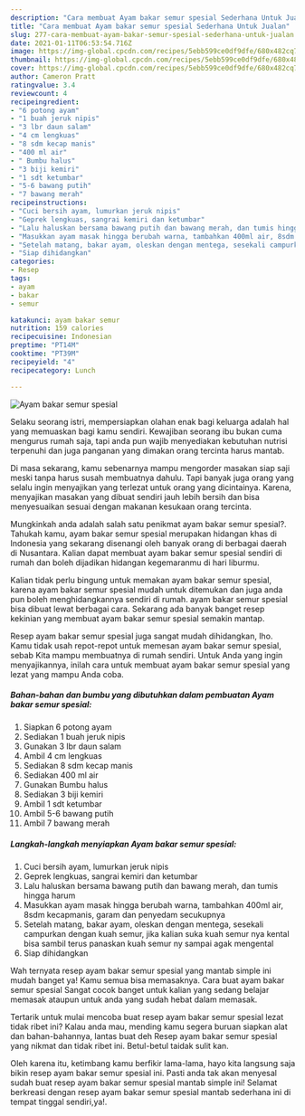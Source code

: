 ```yaml
---
description: "Cara membuat Ayam bakar semur spesial Sederhana Untuk Jualan"
title: "Cara membuat Ayam bakar semur spesial Sederhana Untuk Jualan"
slug: 277-cara-membuat-ayam-bakar-semur-spesial-sederhana-untuk-jualan
date: 2021-01-11T06:53:54.716Z
image: https://img-global.cpcdn.com/recipes/5ebb599ce0df9dfe/680x482cq70/ayam-bakar-semur-spesial-foto-resep-utama.jpg
thumbnail: https://img-global.cpcdn.com/recipes/5ebb599ce0df9dfe/680x482cq70/ayam-bakar-semur-spesial-foto-resep-utama.jpg
cover: https://img-global.cpcdn.com/recipes/5ebb599ce0df9dfe/680x482cq70/ayam-bakar-semur-spesial-foto-resep-utama.jpg
author: Cameron Pratt
ratingvalue: 3.4
reviewcount: 4
recipeingredient:
- "6 potong ayam"
- "1 buah jeruk nipis"
- "3 lbr daun salam"
- "4 cm lengkuas"
- "8 sdm kecap manis"
- "400 ml air"
- " Bumbu halus"
- "3 biji kemiri"
- "1 sdt ketumbar"
- "5-6 bawang putih"
- "7 bawang merah"
recipeinstructions:
- "Cuci bersih ayam, lumurkan jeruk nipis"
- "Geprek lengkuas, sangrai kemiri dan ketumbar"
- "Lalu haluskan bersama bawang putih dan bawang merah, dan tumis hingga harum"
- "Masukkan ayam masak hingga berubah warna, tambahkan 400ml air, 8sdm kecapmanis, garam dan penyedam secukupnya"
- "Setelah matang, bakar ayam, oleskan dengan mentega, sesekali campurkan dengan kuah semur, jika kalian suka kuah semur nya kental bisa sambil terus panaskan kuah semur ny sampai agak mengental"
- "Siap dihidangkan"
categories:
- Resep
tags:
- ayam
- bakar
- semur

katakunci: ayam bakar semur 
nutrition: 159 calories
recipecuisine: Indonesian
preptime: "PT14M"
cooktime: "PT39M"
recipeyield: "4"
recipecategory: Lunch

---
```



![Ayam bakar semur spesial](https://img-global.cpcdn.com/recipes/5ebb599ce0df9dfe/680x482cq70/ayam-bakar-semur-spesial-foto-resep-utama.jpg)

Selaku seorang istri, mempersiapkan olahan enak bagi keluarga adalah hal yang memuaskan bagi kamu sendiri. Kewajiban seorang ibu bukan cuma mengurus rumah saja, tapi anda pun wajib menyediakan kebutuhan nutrisi terpenuhi dan juga panganan yang dimakan orang tercinta harus mantab.

Di masa  sekarang, kamu sebenarnya mampu mengorder masakan siap saji meski tanpa harus susah membuatnya dahulu. Tapi banyak juga orang yang selalu ingin menyajikan yang terlezat untuk orang yang dicintainya. Karena, menyajikan masakan yang dibuat sendiri jauh lebih bersih dan bisa menyesuaikan sesuai dengan makanan kesukaan orang tercinta. 



Mungkinkah anda adalah salah satu penikmat ayam bakar semur spesial?. Tahukah kamu, ayam bakar semur spesial merupakan hidangan khas di Indonesia yang sekarang disenangi oleh banyak orang di berbagai daerah di Nusantara. Kalian dapat membuat ayam bakar semur spesial sendiri di rumah dan boleh dijadikan hidangan kegemaranmu di hari liburmu.

Kalian tidak perlu bingung untuk memakan ayam bakar semur spesial, karena ayam bakar semur spesial mudah untuk ditemukan dan juga anda pun boleh menghidangkannya sendiri di rumah. ayam bakar semur spesial bisa dibuat lewat berbagai cara. Sekarang ada banyak banget resep kekinian yang membuat ayam bakar semur spesial semakin mantap.

Resep ayam bakar semur spesial juga sangat mudah dihidangkan, lho. Kamu tidak usah repot-repot untuk memesan ayam bakar semur spesial, sebab Kita mampu membuatnya di rumah sendiri. Untuk Anda yang ingin menyajikannya, inilah cara untuk membuat ayam bakar semur spesial yang lezat yang mampu Anda coba.

<!--inarticleads1-->

##### Bahan-bahan dan bumbu yang dibutuhkan dalam pembuatan Ayam bakar semur spesial:

1. Siapkan 6 potong ayam
1. Sediakan 1 buah jeruk nipis
1. Gunakan 3 lbr daun salam
1. Ambil 4 cm lengkuas
1. Sediakan 8 sdm kecap manis
1. Sediakan 400 ml air
1. Gunakan  Bumbu halus
1. Sediakan 3 biji kemiri
1. Ambil 1 sdt ketumbar
1. Ambil 5-6 bawang putih
1. Ambil 7 bawang merah




<!--inarticleads2-->

##### Langkah-langkah menyiapkan Ayam bakar semur spesial:

1. Cuci bersih ayam, lumurkan jeruk nipis
1. Geprek lengkuas, sangrai kemiri dan ketumbar
1. Lalu haluskan bersama bawang putih dan bawang merah, dan tumis hingga harum
1. Masukkan ayam masak hingga berubah warna, tambahkan 400ml air, 8sdm kecapmanis, garam dan penyedam secukupnya
1. Setelah matang, bakar ayam, oleskan dengan mentega, sesekali campurkan dengan kuah semur, jika kalian suka kuah semur nya kental bisa sambil terus panaskan kuah semur ny sampai agak mengental
1. Siap dihidangkan




Wah ternyata resep ayam bakar semur spesial yang mantab simple ini mudah banget ya! Kamu semua bisa memasaknya. Cara buat ayam bakar semur spesial Sangat cocok banget untuk kalian yang sedang belajar memasak ataupun untuk anda yang sudah hebat dalam memasak.

Tertarik untuk mulai mencoba buat resep ayam bakar semur spesial lezat tidak ribet ini? Kalau anda mau, mending kamu segera buruan siapkan alat dan bahan-bahannya, lantas buat deh Resep ayam bakar semur spesial yang nikmat dan tidak ribet ini. Betul-betul taidak sulit kan. 

Oleh karena itu, ketimbang kamu berfikir lama-lama, hayo kita langsung saja bikin resep ayam bakar semur spesial ini. Pasti anda tak akan menyesal sudah buat resep ayam bakar semur spesial mantab simple ini! Selamat berkreasi dengan resep ayam bakar semur spesial mantab sederhana ini di tempat tinggal sendiri,ya!.

